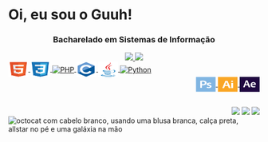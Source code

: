 <div>
    <h1>Oi, eu sou o Guuh!</h1>
    <h3 align="center">Bacharelado em Sistemas de Informação</h3>
</div>

<div align="center">
<a href="https://github.com/SystemGuuh">
<img height="180em" src="https://github-readme-stats.vercel.app/api/top-langs/?username=SystemGuuh&layout=compact&langs_count=7&theme=vision-friendly-dark"/>
<img height="180em" src="https://github-readme-stats.vercel.app/api?username=SystemGuuh&show_icons=true&theme=vision-friendly-dark&include_all_commits=true&count_private=true"/>
</div>
    
<div style="display: inline_block">    
<div align="left">
  <img align="center" alt="HTML" height="30" width="40" src="https://raw.githubusercontent.com/devicons/devicon/master/icons/html5/html5-original.svg">
  <img align="center" alt="CSS" height="30" width="40" src="https://raw.githubusercontent.com/devicons/devicon/master/icons/css3/css3-original.svg">
  <img align="center" alt="PHP" height="30" width="40" src="https://github.com/jmnote/z-icons/blob/master/svg/php.svg">
  <img align="center" alt="C" height="30" width="40" src="https://raw.githubusercontent.com/devicons/devicon/master/icons/c/c-original.svg">
  <img align="center" alt="Java" height="30" width="40" src="https://raw.githubusercontent.com/devicons/devicon/master/icons/java/java-original.svg">
  <img align="center" alt="Python" height="30" width="40" src="https://github.com/jmnote/z-icons/blob/master/svg/python.svg"> 
  
</div>
<div align="right">   
  <img align="center" alt="Ps" height="30" width="40" src="https://raw.githubusercontent.com/devicons/devicon/master/icons/photoshop/photoshop-plain.svg">
  <img align="center" alt="Ai" height="30" width="40" src="https://raw.githubusercontent.com/devicons/devicon/master/icons/illustrator/illustrator-plain.svg">
  <img align="center" alt="Ae" height="30" width="40" src="https://raw.githubusercontent.com/devicons/devicon/master/icons/aftereffects/aftereffects-plain.svg">
</div>

</div>

  ##
  
  <div align="right"> 
  <a href="https://www.instagram.com/system.guuh/" target="_blank"><img src="https://img.shields.io/badge/-Instagram-%23E4405F?style=for-the-badge&logo=instagram&logoColor=white" target="_blank"></a>
  <a href="https://www.linkedin.com/in/gustavo-almeida-679773213/" target="_blank"><img src="https://img.shields.io/badge/-LinkedIn-%230077B5?style=for-the-badge&logo=linkedin&logoColor=white" target="_blank"></a> 
  <a href = "https://leetcode.com/System_Guuh/"><img src="https://img.shields.io/badge/-LeetCode-FFA116?style=for-the-badge&logo=LeetCode&logoColor=black target="_blank"></a>
</div>

<!-- Octocat feio -->
 <img src="https://i.imgur.com/Ih664Gc.png" alt="octocat com cabelo branco, usando uma blusa branca, calça preta, allstar no pé e uma galáxia na mão" width="200">


